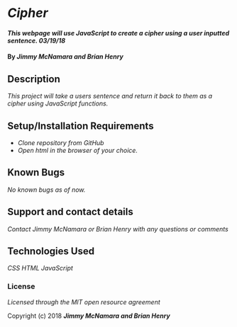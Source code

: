 # _Cipher_

#### _This webpage will use JavaScript to create a cipher using a user inputted sentence.  03/19/18_

#### By _**Jimmy McNamara and Brian Henry**_

## Description

_This project will take a users sentence and return it back to them as a cipher using JavaScript functions._

## Setup/Installation Requirements

* _Clone repository from GitHub_
* _Open html in the browser of your choice._

## Known Bugs

_No known bugs as of now._

## Support and contact details

_Contact Jimmy McNamara or Brian Henry with any questions or comments_

## Technologies Used

_CSS_
_HTML_
_JavaScript_

### License

*Licensed through the MIT open resource agreement*

Copyright (c) 2018 **_Jimmy McNamara and Brian Henry_**
